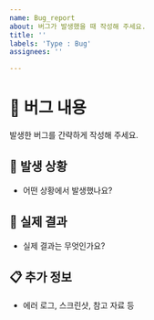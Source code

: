 ```yaml
---
name: Bug_report
about: 버그가 발생했을 때 작성해 주세요.
title: ''
labels: 'Type : Bug'
assignees: ''

---
```


# 🐞 버그 내용

발생한 버그를 간략하게 작성해 주세요.

## 📝 발생 상황

- 어떤 상황에서 발생했나요?

## 🎯 실제 결과

-  실제 결과는 무엇인가요?

## 📋 추가 정보

- 에러 로그, 스크린샷, 참고 자료 등
